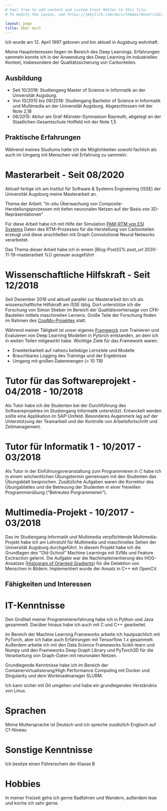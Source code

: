 ```yaml
---
# Feel free to add content and custom Front Matter to this file.
# To modify the layout, see https://jekyllrb.com/docs/themes/#overriding-theme-defaults

layout: page
title: Über mich
---
```


Ich wurde am 12. April 1997 geboren und bin aktuell in Augsburg wohnhaft.

Meine Hauptinteressen liegen im Bereich des Deep Learnings. Erfahrungen sammeln konnte ich in der Anwendung des Deep Learning im industriellen Kontext, insbesondere der Qualitätssicherung von Carbonteilen.

## Ausbildung

* Seit 10/2018: Studiengang Master of Science in Informatik an der Universität Augsburg.
* Von 10/2015 bis 09/2018: Studiengang Bachelor of Science in Informatik und Multimedia an der Universität Augsburg. Abgeschlossen mit der Note 2,18
* 06/2015: Abitur am Graf-Münster-Gymnasium Bayreuth, abgelegt an der Staatlichen Gesamtschule Hollfeld mit der Note 1,5

## Praktische Erfahrungen
Während meines Studiums hatte ich die Möglichkeiten sowohl fachlich als auch im Umgang mit Menschen viel Erfahrung zu sammeln: 

# Masterarbeit - Seit 08/2020
Aktuell fertige ich am Institut für Software & Systems Engineering (ISSE) der Universität Augsburg meine Masterarbeit an. 

Thema der Arbeit: "In-situ Überwachung von Composite-Herstellungsprozessen mit tiefen neuronalen Netzen auf der Basis von 3D-Repräsentationen" 

Für diese Arbeit habe ich mit Hilfe der Simulation [PAM-RTM von ESI Systems](https://www.esi-group.com/products/composites) Daten des RTM-Prozesses für die Herstellung von Carbonteilen erzeugt und diese anschließen mit Graph Convolutional Neural Networks verarbeitet. 

Das Thema dieser Arbeit habe ich in einem [Blog-Post]({% post_url 2020-11-19-masterarbeit %}) genauer ausgeführt
# Wissenschaftliche Hilfskraft - Seit 12/2018

Seit Dezember 2018 und aktuell parallel zur Masterarbeit bin ich als wissenschaftliche Hilfskraft am ISSE tätig. Dort unterstütze ich die Forschung von Simon Stieber im Bereich der Qualitätsvorhersage von CFK-Bauteilen mittels maschinellen Lernens. 
Große Teile der Forschung finden im Rahmen des [CosiMo-Projektes](https://www.uni-augsburg.de/de/fakultaet/fai/isse/projects/cosimo/) statt.

Während meiner Tätigkeit ist unser eigenes [Framework](https://github.com/isse-augsburg/rtm-predictions) zum Trainieren und Evaluieren von Deep Learning Modellen in Pytorch entstanden, an dem ich in weiten Teilen mitgewirkt habe. 
Wichtige Ziele für das Framework waren:
  * Erweiterbarkeit auf nahezu beliebige Lernziele und Modelle
  * Brauchbares Logging des Trainings und der Ergebnisse
  * Umgang mit großen Datenmengen (> 10 TB)


# Tutor für das Softwareprojekt - 04/2018 - 10/2018

Als Tutor habe ich die Studenten bei der Durchführung des Softwareprojektes im Studiengang Informatik unterstützt. Entwickelt werden sollte eine Applikation im SAP-Umfeld. 
Besonderes Augenmerk lag auf der Unterstützung der Teamarbeit und der Kontrolle von Arbeitsfortschritt und Zeitmanagement.

# Tutor für Informatik 1 - 10/2017 - 03/2018

Als Tutor in der Einführungsveranstaltung zum Programmieren in C habe ich in einem wöchentlichen Übungstermin gemeinsam mit den Studenten das Übungsblatt besprochen. 
Zusätzliche Aufgaben waren die Korrektur des Übungsblattes und die Betreuung der Studenten in einer freiwillen Programmierübung ("Betreutes Porgrammieren").

# Multimedia-Projekt - 10/2017 - 03/2018

Das im Studiengang Informatik und Multimedia verpflichtende Multimedia-Projekt habe ich am Lehrstuhl für Multimedia und maschinelles Sehen der Universität Augsburg durchgeführt. 
In diesem Projekt habe ich die Grundlagen des "Old-School" Machine Learnings mit SVMs und Feature Exctraction gelernt. Die Aufgabe war die Nachimplementierung des HOG-Ansatzes ([Histogram of Oriented Gradients](http://lear.inrialpes.fr/people/triggs/pubs/Dalal-cvpr05.pdf)) für die Detektion von Menschen in Bildern.
Implementiert wurde der Ansatz in C++ mit OpenCV.


## Fähigkeiten und Interessen

# IT-Kenntnisse 
Den Großteil meiner Programmiererfahrung habe ich in Python und Java gesammelt. Darüber hinaus habe ich auch mit C und C++ gearbeitet. 

Im Bereich der Machine Learning Frameworks arbeite ich hautpsächlich mit PyTorch, aber ich habe auch Erfahrungen mit Tensorflow 1.x gesammelt. Außerdem arbeite ich mit den Data Science Frameworks Scikit-learn und Numpy und den Frameworks Deep Graph Library und PyTorch3D für die Verarbeitung von Graph-Daten mit neuronalen Netzen. 

Grundlegende Kenntnisse habe ich im Bereich der Containervirtualisierung/High Performance Computing mit Docker und Singularity und dem Workloadmanager SLURM. 

Ich kann sicher mit Git umgehen und habe ein grundlegendes Verständnis von Linux. 

# Sprachen

Meine Muttersprache ist Deutsch und ich spreche zusätzlich Englisch auf C1-Niveau

# Sonstige Kenntnisse

Ich besitze einen Führerschein der Klasse B

# Hobbies

In meiner Freizeit gehe ich gerne Radfahren und Wandern, außerdem lese und koche ich sehr gerne. 


